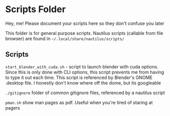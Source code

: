 # Scripts Folder

Hey, me! Please document your scripts here so they don't confuse you later

This folder is for general purpose scripts. Nautilus scripts (callable from file browser) are found in `~/.local/share/nautilus/scripts/`

## Scripts

`start_blender_with_cuda.sh` - script to launch blender with cuda options. Since this is only done with CLI options, this script prevents me from having to type it out each time. This script is referenced by Blender's GNOME .desktop file. I honestly don't know where off the dome, but its googleable

`./gitignore` folder of common gitignore files, referenced by a nautilus script

`pman.sh` show man pages as pdf. Useful when you're tired of staring at pagers